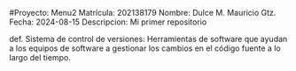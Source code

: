 #Proyecto: Menu2
Matrícula: 202138179
Nombre: Dulce M. Mauricio Gtz.
Fecha: 2024-08-15
Descripcion: Mi primer repositorio

def. Sistema de control de versiones:
Herramientas de software que ayudan a los equipos de software a gestionar los cambios en el código fuente a lo largo del tiempo. 